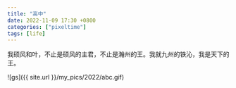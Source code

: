 ```yaml
---
title: "高中"
date: 2022-11-09 17:30 +0800
categories: ["pixeltime"]
tags: [life]
---
```

 

我硕风和叶，不止是硕风的主君，不止是瀚州的王。我就九州的铁沁，我是天下的王。

![gs]({{ site.url }}/my_pics/2022/abc.gif)